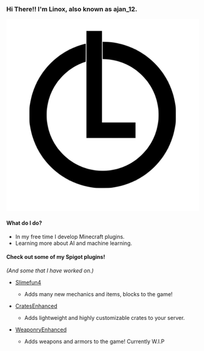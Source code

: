 ### Hi There!! I'm Linox, also known as ajan_12.

![](https://github.com/LinoxGH/LinoxGH/blob/master/LogoDLR.svg#Logo)

#### What do I do?
- In my free time I develop Minecraft plugins.
- Learning more about AI and machine learning.

#### Check out some of my Spigot plugins!
*(And some that I have worked on.)*
- [Slimefun4](https://github.com/Slimefun/Slimefun4)
	- Adds many new mechanics and items, blocks to the game!
	
- [CratesEnhanced](https://github.com/LinoxGH/CratesEnhanced)
	- Adds lightweight and highly customizable crates to your server.

- [WeaponryEnhanced](https://github.com/LinoxGH/WeaponryEnhanced)
	- Adds weapons and armors to the game! Currently W.I.P
